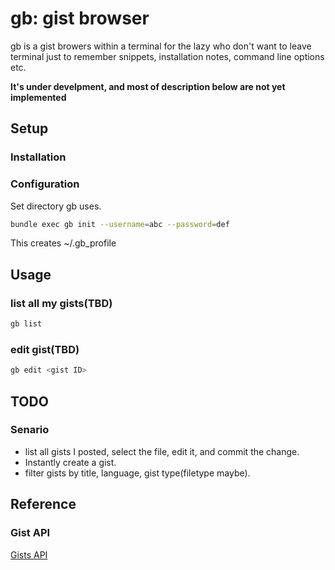 gb: gist browser
===================

gb is a gist browers within a terminal for the lazy
who don't want to leave terminal just to remember snippets,
installation notes, command line options etc.

**It's under develpment, and most of description below are not yet
implemented**

Setup
------------

### Installation


### Configuration

Set directory gb uses.

```bash
bundle exec gb init --username=abc --password=def
```

This creates ~/.gb_profile

Usage
-----

### list all my gists(TBD)

```bash
gb list
```
### edit gist(TBD)

```bash
gb edit <gist ID>
```

TODO
----

### Senario

* list all gists I posted, select the file, edit it, and commit the
  change.
* Instantly create a gist.
* filter gists by title, language, gist type(filetype maybe).

Reference
---------

### Gist API

[Gists API](http://developer.github.com/v3/gists/)


